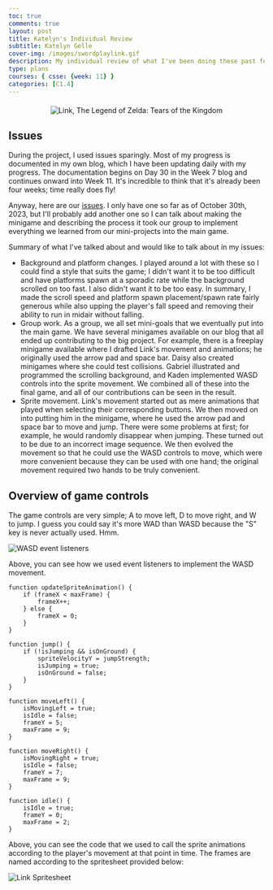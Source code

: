 ```yaml
---
toc: true
comments: true
layout: post
title: Katelyn's Individual Review
subtitle: Katelyn Gelle
cover-img: /images/swordplaylink.gif
description: My individual review of what I've been doing these past few weeks!
type: plans
courses: { csse: {week: 11} }
categories: [C1.4]
---
```


<div style="text-align: center; margin-top: 20px; margin-bottom: 20px;">
  <img src="{{site.baseurl}}/images/thislifelink.gif" alt="Link, The Legend of Zelda: Tears of the Kingdom" />
</div>  

## Issues

During the project, I used issues sparingly. Most of my progress is documented in my own blog, which I have been updating daily with my progress. The documentation begins on Day 30 in the Week 7 blog and continues onward into Week 11. It's incredible to think that it's already been four weeks; time really does fly!

Anyway, here are our [issues](https://github.com/Gabriel-Gravin/Teamwork/issues). I only have one so far as of October 30th, 2023, but I'll probably add another one so I can talk about making the minigame and describing the process it took our group to implement everything we learned from our mini-projects into the main game.

Summary of what I've talked about and would like to talk about in my issues:
- Background and platform changes. I played around a lot with these so I could find a style that suits the game; I didn't want it to be too difficult and have platforms spawn at a sporadic rate while the background scrolled on too fast. I also didn't want it to be too easy. In summary, I made the scroll speed and platform spawn placement/spawn rate fairly generous while also upping the player's fall speed and removing their ability to run in midair without falling.
- Group work. As a group, we all set mini-goals that we eventually put into the main game. We have several minigames available on our blog that all ended up contributing to the big project. For example, there is a freeplay minigame available where I drafted Link's movement and animations; he originally used the arrow pad and space bar. Daisy also created minigames where she could test collisions. Gabriel illustrated and programmed the scrolling background, and Kaden implemented WASD controls into the sprite movement. We combined all of these into the final game, and all of our contributions can be seen in the result.
- Sprite movement. Link's movement started out as mere animations that played when selecting their corresponding buttons. We then moved on into putting him in the minigame, where he used the arrow pad and space bar to move and jump. There were some problems at first; for example, he would randomly disappear when jumping. These turned out to be due to an incorrect image sequence. We then evolved the movement so that he could use the WASD controls to move, which were more convenient because they can be used with one hand; the original movement required two hands to be truly convenient.  

## Overview of game controls  

The game controls are very simple; A to move left, D to move right, and W to jump. I guess you could say it's more WAD than WASD because the "S" key is never actually used. Hmm.  

![WASD event listeners]({{site.baseurl}}/images/wasd.png)  

Above, you can see how we used event listeners to implement the WASD movement.  

```
function updateSpriteAnimation() {
    if (frameX < maxFrame) {
        frameX++;
    } else {
        frameX = 0;
    }
}

function jump() {
    if (!isJumping && isOnGround) {
        spriteVelocityY = jumpStrength;
        isJumping = true;
        isOnGround = false;
    }
}

function moveLeft() {
    isMovingLeft = true;
    isIdle = false;
    frameY = 5;
    maxFrame = 9;
}

function moveRight() {
    isMovingRight = true;
    isIdle = false;
    frameY = 7;
    maxFrame = 9;
}

function idle() {
    isIdle = true;
    frameY = 0;
    maxFrame = 2;
}
```  

Above, you can see the code that we used to call the sprite animations according to the player's movement at that point in time. The frames are named according to the spritesheet provided below:  

![Link Spritesheet]({{site.baseurl}}/images/linksprites.png)  